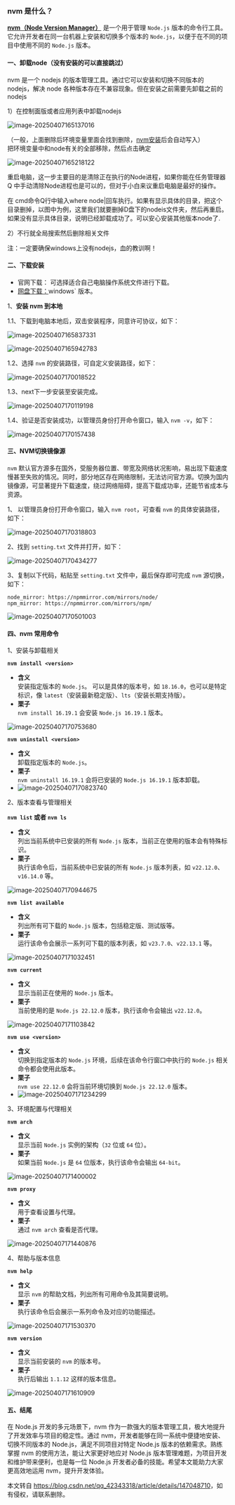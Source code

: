  

### nvm 是什么？

[**nvm（Node Version Manager）**](https://nvm.uihtm.com/) 是一个用于管理 `Node.js` 版本的命令行工具。它允许开发者在同一台机器上安装和切换多个版本的 `Node.js`，以便于在不同的项目中使用不同的 `Node.js` 版本。

#### 一、卸载node（没有安装的可以直接跳过）

nvm 是一个 nodejs 的版本管理工具。通过它可以安装和切换不同版本的 nodejs，解决 node 各种版本存在不兼容现象。但在安装之前需要先卸载之前的 nodejs

1）在控制面版或者应用列表中卸载nodejs

![image-20250407165137016](https://i-blog.csdnimg.cn/img_convert/ca3d4c88889dd7582a5f752cd07cbf6b.png)

（一般，上面删除后环境变量里面会找到删除，[nvm安装](https://so.csdn.net/so/search?q=nvm%E5%AE%89%E8%A3%85&spm=1001.2101.3001.7020)后会自动写入）  
把环境变量中和node有关的全部移除，然后点击确定

![image-20250407165218122](https://i-blog.csdnimg.cn/img_convert/8f5032851f8f42a4ab495357f7213190.png)

重启电脑，这一步主要目的是清除正在执行的Node进程，如果你能在任务管理器Q 中手动清除Node进程也是可以的，但对于小白来议重启电脑是最好的操作。

在 cmd命令Q行中输入where node|回车执行。如果有显示具体的目录，把这个目录删掉，以图中为例，这里我们就要删掉D盘下的nodeis文件夹，然后再重启。如果没有显示具体目录，说明已经卸载成功了。可以安心安装其他版本node了.

2）不行就全局搜索然后删除相关文件

注：一定要确保windows上没有nodejs，血的教训啊！

#### 二、下载安装

*   官网下载： 可选择适合自己电脑操作系统文件进行下载。
*   [网盘下载：](https://pan.quark.cn/s/23ec9b4f241b)windows\` 版本。

1、**安装 nvm 到本地**

1.1、下载到电脑本地后，双击安装程序，同意许可协议，如下：

![image-20250407165837331](https://i-blog.csdnimg.cn/img_convert/1c8ba189dd3f84609e899cae4b63c7b8.png)

![image-20250407165942783](https://i-blog.csdnimg.cn/img_convert/cafe1c82743c6050166d1e3919df15f3.png)

1.2、选择 `nvm` 的安装路径，可自定义安装路径，如下：

![image-20250407170018522](https://i-blog.csdnimg.cn/img_convert/f216590c507c39c3f6a90a1090a3356d.png)

1.3、next下一步安装至安装完成。

![image-20250407170119198](https://i-blog.csdnimg.cn/img_convert/a80e8e8a3755b406bff365d797ea36a5.png)

1.4、验证是否安装成功，以管理员身份打开命令窗口，输入 `nvm -v`，如下：

![image-20250407170157438](https://i-blog.csdnimg.cn/img_convert/0bdc2ec5ab6eecfba82ebe3cd28d3e5f.png)

#### 三、NVM切换镜像源

`nvm` 默认官方源多在国外，受服务器位置、带宽及网络状况影响，易出现下载速度慢甚至失败的情况。同时，部分地区存在网络限制，无法访问官方源。切换为国内镜像源，可显著提升下载速度，绕过网络阻碍，提高下载成功率，还能节省成本与资源。

1、 以管理员身份打开命令窗口，输入 `nvm root`，可查看 `nvm` 的具体安装路径，如下：

![image-20250407170318803](https://i-blog.csdnimg.cn/img_convert/c8b63d94c58e31dcf5d7d92d808775ac.png)

2、找到 `setting.txt` 文件并打开，如下：

![image-20250407170434277](https://i-blog.csdnimg.cn/img_convert/451b71cbc500ac098833147debc4bfbc.png)

3、复制以下代码，粘贴至 `setting.txt` 文件中，最后保存即可完成 `nvm` 源切换，如下：

```
node_mirror: https://npmmirror.com/mirrors/node/
npm_mirror: https://npmmirror.com/mirrors/npm/
```

![image-20250407170501003](https://i-blog.csdnimg.cn/img_convert/8f7d1f48137b074acd0cf8ef368608fa.png)

#### 四、nvm 常用命令

1、安装与卸载相关

**`nvm install <version>`**

*   **含义**  
    安装指定版本的 `Node.js`。 可以是具体的版本号，如 `18.16.0`，也可以是特定标识，像 `latest`（安装最新稳定版）、`lts`（安装长期支持版）。
*   **栗子**  
    `nvm install 16.19.1` 会安装 `Node.js 16.19.1` 版本。

![image-20250407170753680](https://i-blog.csdnimg.cn/img_convert/cd573c329a6ffc4a9d9c9a8997887fcf.png)

**`nvm uninstall <version>`**

*   **含义**  
    卸载指定版本的 `Node.js`。
*   **栗子**  
    `nvm uninstall 16.19.1` 会将已安装的 `Node.js 16.19.1` 版本卸载。
*   ![image-20250407170823740](https://i-blog.csdnimg.cn/img_convert/80a0ac5e813633fdfb019df51dc3da9a.png)

2、版本查看与管理相关

**`nvm list` 或者 `nvm ls`**

*   **含义**  
    列出当前系统中已安装的所有 `Node.js` 版本，当前正在使用的版本会有特殊标识。
*   **栗子**  
    执行该命令后，当前系统中已安装的所有 `Node.js` 版本列表，如 `v22.12.0`、`v16.14.0` 等。

![image-20250407170944675](https://i-blog.csdnimg.cn/img_convert/49bfeff520978d3ef63048f5a3efe861.png)

**`nvm list available`**

*   **含义**  
    列出所有可下载的 `Node.js` 版本，包括稳定版、测试版等。
*   **栗子**  
    运行该命令会展示一系列可下载的版本列表，如 `v23.7.0`、`v22.13.1` 等。

![image-20250407171032451](https://i-blog.csdnimg.cn/img_convert/fb0a8c99042706a33ec2d2a4eb9d37d3.png)

**`nvm current`**

*   **含义**  
    显示当前正在使用的 `Node.js` 版本。
*   **栗子**  
    当前使用的是 `Node.js 22.12.0` 版本，执行该命令会输出 `v22.12.0`。

![image-20250407171103842](https://i-blog.csdnimg.cn/img_convert/de88884c2aca89229685bdd0405bc716.png)

**`nvm use <version>`**

*   **含义**  
    切换到指定版本的 `Node.js` 环境，后续在该命令行窗口中执行的 `Node.js` 相关命令都会使用此版本。
*   **栗子**  
    `nvm use 22.12.0` 会将当前环境切换到 `Node.js 22.12.0` 版本。
*   ![image-20250407171234299](https://i-blog.csdnimg.cn/img_convert/b5a4829ae76445461a0ee0d7d0caad51.png)

3、环境配置与代理相关

**`nvm arch`**

*   **含义**  
    显示当前 `Node.js` 实例的架构（`32` 位或 `64` 位）。
*   **栗子**  
    如果当前 `Node.js` 是 `64` 位版本，执行该命令会输出 `64-bit`。

![image-20250407171400002](https://i-blog.csdnimg.cn/img_convert/ce7ea6f156b820464c59aca613a819ac.png)

**`nvm proxy`**

*   **含义**  
    用于查看设置与代理。
*   **栗子**  
    通过 `nvm arch` 查看是否代理。

![image-20250407171440876](https://i-blog.csdnimg.cn/img_convert/efa7ec6624c54d7fd954f6c37b0f0765.png)

4、帮助与版本信息

**`nvm help`**

*   **含义**  
    显示 `nvm` 的帮助文档，列出所有可用命令及其简要说明。
*   **栗子**  
    执行该命令后会展示一系列命令及对应的功能描述。

![image-20250407171530370](https://i-blog.csdnimg.cn/img_convert/832d8ca99746cdc1a09f407ac3045bfb.png)

**`nvm version`**

*   **含义**  
    显示当前安装的 `nvm` 的版本号。
*   **栗子**  
    执行后输出 `1.1.12` 这样的版本信息。

![image-20250407171610909](https://i-blog.csdnimg.cn/img_convert/588d8e82df276ffaf8564764512f0b49.png)

#### 五、结尾

在 Node.js 开发的多元场景下，nvm 作为一款强大的版本管理工具，极大地提升了开发效率与项目的稳定性。通过 nvm，开发者能够在同一系统中便捷地安装、切换不同版本的 Node.js，满足不同项目对特定 Node.js 版本的依赖需求。熟练掌握 nvm 的使用方法，能让大家更好地应对 Node.js 版本管理难题，为项目开发和维护带来便利，也是每一位 Node.js 开发者必备的技能。希望本文能助力大家更高效地运用 nvm，提升开发体验。

本文转自 <https://blog.csdn.net/qq_42343318/article/details/147048710>，如有侵权，请联系删除。